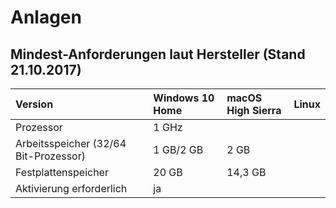 # Anlagen

## Mindest-Anforderungen laut Hersteller \(Stand 21.10.2017\)

| Version | Windows 10 Home | macOS High Sierra | Linux |
| :--- | :--- | :--- | :--- |
| Prozessor | 1 GHz |  |  |
| Arbeitsspeicher \(32/64 Bit-Prozessor\) | 1 GB/2 GB | 2 GB |  |
| Festplattenspeicher | 20 GB | 14,3 GB |  |
| Aktivierung erforderlich | ja |  |  |



